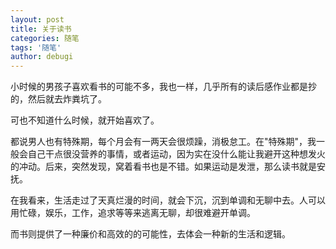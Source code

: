```yaml
---
layout: post
title: 关于读书
categories: 随笔
tags: '随笔'
author: debugi
---
```


小时候的男孩子喜欢看书的可能不多，我也一样，几乎所有的读后感作业都是抄的，然后就去炸粪坑了。  

可也不知道什么时候，就开始喜欢了。  

都说男人也有特殊期，每个月会有一两天会很烦躁，消极怠工。在"特殊期"，我一般会自己干点很没营养的事情，或者运动，因为实在没什么能让我避开这种想发火的冲动。后来，突然发现，窝着看书也是不错。如果运动是发泄，那么读书就是安抚。  

在我看来，生活走过了天真烂漫的时间，就会下沉，沉到单调和无聊中去。人可以用忙碌，娱乐，工作，追求等等来逃离无聊，却很难避开单调。  

而书则提供了一种廉价和高效的的可能性，去体会一种新的生活和逻辑。
